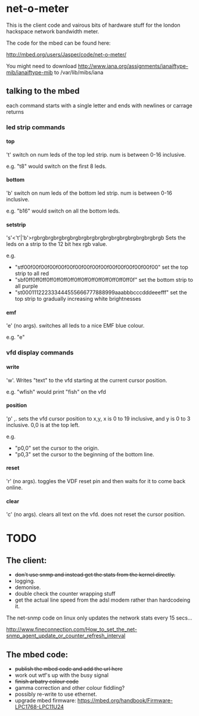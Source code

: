 
net-o-meter
===========

This is the client code and vairous bits of hardware stuff for the london hackspace
network bandwidth meter.

The code for the mbed can be found here:

http://mbed.org/users/Jasper/code/net-o-meter/

You might need to download 
http://www.iana.org/assignments/ianaiftype-mib/ianaiftype-mib to
/var/lib/mibs/iana

talking to the mbed
-------------------

each command starts with a single letter and ends with newlines or carrage returns

### led strip commands

#### top

't'<num> switch on num leds of the top led strip. num is between 0-16 inclusive.

e.g. "t8" would switch on the first 8 leds.

#### bottom

'b'<num> switch on num leds of the bottom led strip. num is between 0-16 inclusive.

e.g. "b16" would switch on all the bottom leds.

#### setstrip

's'<'t'|'b'>rgbrgbrgbrgbrgbrgbrgbrgbrgbrgbrgbrgbrgbrgbrgbrgb Sets the leds on a strip to the 12 bit hex rgb value.

e.g.

* "stf00f00f00f00f00f00f00f00f00f00f00f00f00f00f00f00" set the top strip to all red
* "sbf0ff0ff0ff0ff0ff0ff0ff0ff0ff0ff0ff0ff0ff0ff0ff0f" set the bottom strip to all purple
* "st000111222333444555666777888999aaabbbcccdddeeefff" set the top strip to gradually increasing white brightnesses

#### emf

'e' (no args). switches all leds to a nice EMF blue colour.

e.g. "e"

### vfd display commands

#### write

'w'<text>. Writes "text" to the vfd starting at the current cursor position.

e.g. "wfish" would print "fish" on the vfd

#### position

'p' <x>,<y>. sets the vfd cursor position to x,y, x is 0 to 19 inclusive, and y is 0 to 3 inclusive. 0,0 is at the top left.

e.g.

* "p0,0" set the cursor to the origin.
* "p0,3" set the cursor to the beginning of the bottom line.

#### reset

'r' (no args). toggles the VDF reset pin and then waits for it to come back online.

#### clear

'c' (no args). clears all text on the vfd. does not reset the cursor position.

TODO
====

The client:
-----------

* ~~don't use snmp and instead get the stats from the kernel directly.~~
* logging.
* demonise.
* double check the counter wrapping stuff
* get the actual line speed from the adsl modem rather than hardcodeing it.

The net-snmp code on linux only updates the network stats every 15 secs...

http://www.fineconnection.com/How_to_set_the_net-snmp_agent_update_or_counter_refresh_interval


The mbed code:
--------------

* ~~publish the mbed code and add the url here~~
* work out wtf's up with the busy signal
* ~~finish arbatry colour code~~
* gamma correction and other colour fiddling?
* possibly re-write to use ethernet.
* upgrade mbed firmware: https://mbed.org/handbook/Firmware-LPC1768-LPC11U24
